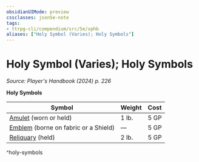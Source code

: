 ```yaml
---
obsidianUIMode: preview
cssclasses: json5e-note
tags:
- ttrpg-cli/compendium/src/5e/xphb
aliases: ["Holy Symbol (Varies); Holy Symbols"]
---
```

# Holy Symbol (Varies); Holy Symbols
*Source: Player's Handbook (2024) p. 226* 

**Holy Symbols**

| Symbol | Weight | Cost |
|--------|--------|------|
| [Amulet](3-Compendium/items/amulet-xphb.md) (worn or held) | 1 lb. | 5 GP |
| [Emblem](3-Compendium/items/emblem-xphb.md) (borne on fabric or a Shield) | — | 5 GP |
| [Reliquary](3-Compendium/items/reliquary-xphb.md) (held) | 2 lb. | 5 GP |
^holy-symbols